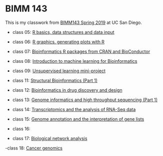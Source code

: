 # BIMM 143

This is my classwork from [BIMM143 Spring 2019](https://bioboot.github.io/bimm143_S19/) at UC San Diego.

- class 05: [R basics, data structures and data input](https://github.com/tianhaoqiu/BIMM-143/blob/master/class%205/class05.md)

- class 06: [R graphics. generating plots with R](https://github.com/tianhaoqiu/BIMM-143/blob/master/class%206/class_6.md)

- class 07: [Bioinformatics R packages from CRAN and BioConductor](https://github.com/tianhaoqiu/BIMM-143/blob/master/class%207/class07/class07.md) 

- class 08: [Introduction to machine learning for Bioinformatics](https://github.com/tianhaoqiu/BIMM-143/blob/master/class%208/class%2008%20PCA/Class_8_PCA.md)

- class 09: [Unsupervised learning mini-project](https://github.com/tianhaoqiu/BIMM-143/blob/master/class%209/Class%209%20PCA%20mini%20peoject%20(Cancer%20Data)/Class_9.md)

- class 11: [Structural Bioinformatics (Part 1) ](https://github.com/tianhaoqiu/BIMM-143/blob/master/class%2011/class11/Structural_Bioinformatics.md)

- class 12: [Bioinformatics in drug discovery and design ](https://github.com/tianhaoqiu/BIMM-143/blob/master/class%2012/class%2012/class_12.md)

- class 13: [Genome informatics and high throughput sequencing (Part 1) ](https://github.com/tianhaoqiu/BIMM-143/blob/master/class%2013/class%2013/class_13.md)

- class 14: [Transcriptomics and the analysis of RNA-Seq data ](https://github.com/tianhaoqiu/BIMM-143/blob/master/class%2014/class%2014/class_14.md)

- class 15: [Genome annotation and the interpretation of gene lists ](https://github.com/tianhaoqiu/BIMM-143/blob/master/class%2015/class%2015/class_15.md)

- class 16: []()

- class 17: [Biological network analysis ](https://github.com/tianhaoqiu/BIMM-143/blob/master/class%2017/class%2017/class_17.md)

-class 18: [Cancer genomics](https://github.com/tianhaoqiu/BIMM-143/blob/master/class%2018/class%2018/class_18.md)
